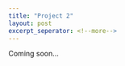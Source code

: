 ```yaml
---
title: "Project 2"
layout: post
excerpt_seperator: <!--more-->
---
```


<!-- This project will analyze avocado imports and price data. Data is taken fron Hass Avocado Board and Kaggle.-->

Coming soon...

